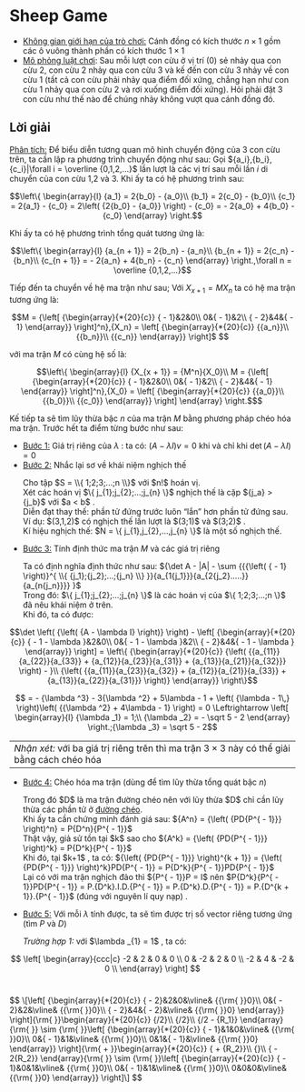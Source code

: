 # Sheep Game
- <ins>Không gian giới hạn của trò chơi:</ins> Cánh đồng có kích thước $n \times 1$ gồm các ô vuông thành phần có kích thước $1 \times 1$
- <ins>Mô phỏng luật chơi</ins>: Sau mỗi lượt con cừu ở vị trí (0) sẻ nhảy qua con cừu 2, con cừu 2 nhảy qua con cừu 3 và kế đến con cừu 3 nhảy về con cừu 1 (tất cả con cừu phải nhảy qua điểm đối xứng, chẳng hạn như con cừu 1 nhảy qua con cừu 2 và rơi xuống điểm đối xứng). Hỏi phải đặt 3 con cừu như thế nào để chúng nhảy không vượt qua cánh đồng đó.
## Lời giải
<ins>Phân tích:</ins> Để biểu diễn tương quan mô hình chuyển động của 3 con cừu trên, ta cần lập ra phương trình chuyển động như sau:
Gọi ${a_i},{b_i},{c_i}|\forall i = \overline {0,1,2,...}$ lần lượt là các vị trí sau mỗi lần $i$ di chuyển của con cừu 1,2 và 3. Khi ấy ta có hệ phương trình sau:
```math
\left\{ \begin{array}{l}
{a_1} = 2{b_0} - {a_0}\\
{b_1} = 2{c_0} - {b_0}\\
{c_1} = 2{a_1} - {c_0} = 2\left( {2{b_0} - {a_0}} \right) - {c_0} =  - 2{a_0} + 4{b_0} - {c_0}
\end{array} \right.
```
Khi ấy ta có hệ phương trình tổng quát tương ứng là: 
```math
\left\{ \begin{array}{l}
{a_{n + 1}} = 2{b_n} - {a_n}\\
{b_{n + 1}} = 2{c_n} - {b_n}\\
{c_{n + 1}} =  - 2{a_n} + 4{b_n} - {c_n}
\end{array} \right.,\forall n = \overline {0,1,2,...}
```
Tiếp đến ta chuyển về hệ ma trận như sau; Với ${X_{x + 1}} = M{X_n}$ ta có hệ ma trận tương ứng là: 
```math
M = {\left[ {\begin{array}{*{20}{c}}
{ - 1}&2&0\\
0&{ - 1}&2\\
{ - 2}&4&{ - 1}
\end{array}} \right]^n},{X_n} = \left[ {\begin{array}{*{20}{c}}
{{a_n}}\\
{{b_n}}\\
{{c_n}}
\end{array}} \right]$ 
```
với ma trận $M$ có cùng hệ số là: 
```math
\left\{ \begin{array}{l}
{X_{x + 1}} = {M^n}{X_0}\\
M = {\left[ {\begin{array}{*{20}{c}}
{ - 1}&2&0\\
0&{ - 1}&2\\
{ - 2}&4&{ - 1}
\end{array}} \right]^n},{X_0} = \left[ {\begin{array}{*{20}{c}}
{{a_0}}\\
{{b_0}}\\
{{c_0}}
\end{array}} \right]
\end{array} \right.$
```
Kế tiếp ta sẽ tìm lũy thừa bậc $n$ của ma trận $M$ bằng phương pháp chéo hóa ma trận.
Trước hết ta điểm từng bước như sau:
- <ins>Bước 1:</ins> Giá trị riêng của $\lambda$ : ta có: $\left( {A - \lambda I} \right)v = 0$ khi và chỉ khi $\det \left( {A - \lambda I} \right) = 0$
- <ins>Bước 2:</ins> Nhắc lại sơ về khái niệm nghịch thế
  <p>
  Cho tập  $S = \\{ 1;2;3;...;n \\}$ với $n!$ hoán vị. <br>
  Xét các hoán vị $\{ j_{1};j_{2};...;j_{n} \}$ nghịch thế là cặp ${j_a} > {j_b}$ với $a < b$ . <br>
  Diễn đạt thay thế: phần tử đứng trước luôn “lắn” hơn phần tử đứng sau. <br>
  Ví dụ: $(3,1,2)$ có nghịch thế lần lượt là $(3;1)$ và $(3;2)$ .  <br>
  Kí hiệu nghịch thế: $N = \{ j_{1},j_{2},...,j_{n} \}$ là một số nghịch thế. <br>
  </p>
- <ins>Bước 3:</ins> Tính định thức ma trận $M$ và các giá trị riêng
  <p> Ta có định nghĩa định thức như sau: ${\det A - |A| - \sum {{{\left( { - 1} \right)}^{ \\{ {j_1};{j_2};...;{j_n} \\} }}{a_{1{j_1}}}{a_{2{j_2}.....}}{a_{n{j_n}}}} }$ <br>
  Trong đó: $\{ j_{1};j_{2};...;j_{n} \}$ là các hoán vị của $\{ 1;2;3;...;n \}$ đã nêu khái niệm ở trên. <br>
  Khi đó, ta có được: <br>
```math
\det \left( {\left( {A - \lambda I} \right)} \right) - \left[ {\begin{array}{*{20}{c}}
{ - 1 - \lambda }&2&0\\
0&{ - 1 - \lambda }&2\\
{ - 2}&4&{ - 1 - \lambda }
\end{array}} \right] = \left\{ {\begin{array}{*{20}{c}}
{\left( {{a_{11}}{a_{22}}{a_{33}} + {a_{12}}{a_{23}}{a_{31}} + {a_{13}}{a_{21}}{a_{32}}} \right) - }\\
{\left( {{a_{11}}{a_{23}}{a_{32}} + {a_{12}}{a_{21}}{a_{33}} + {a_{13}}{a_{22}}{a_{31}}} \right)}
\end{array}} \right\}
```
```math
 =  - {\lambda ^3} - 3{\lambda ^2} + 5\lambda  - 1 + \left( {\lambda  - 1\,} \right)\left( {{\lambda ^2} + 4\lambda  - 1} \right) = 0 \Leftrightarrow \left[ \begin{array}{l}
{\lambda _1} = 1;\\
{\lambda _2} =  - \sqrt 5  - 2
\end{array} \right.;{\lambda _3} = \sqrt 5  - 2
```
|                 |
|-----------------|
| *Nhận xét:* với ba giá trị riêng trên thì ma trận $3 \times 3$ này có thể giải bằng cách chéo hóa  |

  </p> 

- <ins>Bước 4:</ins> Chéo hóa ma trận (dùng để tìm lũy thừa tổng quát bậc $n$)
  <p
    Trước hết ta kí hiệu chéo hóa ma trận dưới dạng đại số thuần túy là $A = PD{P^{ - 1}}$$ .<br>
    Trong đó $D$ là ma trận đường chéo nên với lũy thừa $D$ chỉ cần lũy thừa các phần tử ở <ins>đường chéo</ins>. <br>
    Khi ấy ta cần chứng minh đánh giá sau: ${A^n} = {\left( {PD{P^{ - 1}}} \right)^n} = P{D^n}{P^{ - 1}}$ <br>
    Thật vậy, giả sử tồn tại $k$ sao cho ${A^k} = {\left( {PD{P^{ - 1}}} \right)^k} = P{D^k}{P^{ - 1}}$ <br>
    Khi đó, tại $k+1$ , ta có: ${\left( {PD{P^{ - 1}}} \right)^{k + 1}} = {\left( {PD{P^{ - 1}}} \right)^k}PD{P^{ - 1}} = P{D^k}{P^{ - 1}}PD{P^{ - 1}}$ <br>
    Lại có với ma trận nghịch đảo thì ${P^{ - 1}}P = I$ nên $P{D^k}{P^{ - 1}}PD{P^{ - 1}} = P.{D^k}.I.D.{P^{ - 1}} = P.{D^k}.D.{P^{ - 1}} = P.{D^{k + 1}}.{P^{ - 1}}$ (đúng với nguyên lí quy nạp) . <br>
  </p>       
- <ins>Bước 5:</ins> Với mỗi $\lambda$ tính được, ta sẽ tìm được trị số vector riêng tương ứng (tìm $P$ và $D$)
  <p>
    <i>Trường hợp 1:</i> với $\lambda _{1} = 1$ , ta có: 
     <ol>
$$
\left[
\begin{array}{ccc|c}
  -2 & 2 & 0 & 0 \\
  0 & -2 & 2 & 0 \\
  -2 & 4 & -2 & 0 \\
\end{array}
\right]
$$       
    </ol>
   </p>
   <p Sử dụng phương pháp khử Gauss, ta suy ra: <br>
$$
\[\left[ {\begin{array}{*{20}{c}}
{ - 2}&2&0&\vline& {{\rm{     }}0}\\
0&{ - 2}&2&\vline& {{\rm{    }}0}\\
{ - 2}&4&{ - 2}&\vline& {{\rm{    }}0}
\end{array}} \right]{\rm{  }}\begin{array}{*{20}{c}}
{/2}\\
{/2}\\
{/2 - {R_1}}
\end{array}{\rm{  }} \sim {\rm{  }}\left[ {\begin{array}{*{20}{c}}
{ - 1}&1&0&\vline& {{\rm{    }}0}\\
0&{ - 1}&1&\vline& {{\rm{    }}0}\\
0&1&{ - 1}&\vline& {{\rm{    }}0}
\end{array}} \right]{\rm{     +   }}\begin{array}{*{20}{c}}
{ + {R_2}}\\
{}\\
{ - 2{R_2}}
\end{array}{\rm{  }} \sim {\rm{  }}\left[ {\begin{array}{*{20}{c}}
{ - 1}&0&1&\vline& {{\rm{    }}0}\\
0&{ - 1}&1&\vline& {{\rm{    }}0}\\
0&0&0&\vline& {{\rm{    }}0}
\end{array}} \right]\]
$$     
   </p>
    
